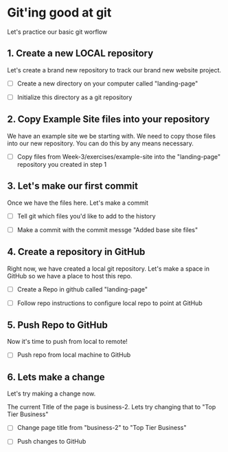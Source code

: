 # Git'ing good at git

Let's practice our basic git worflow

## 1. Create a new LOCAL repository
Let's create a brand new repository to track our brand new website project. 

- [ ] Create a new directory on your computer called "landing-page"

- [ ] Initialize this directory as a git repository

## 2. Copy Example Site files into your repository

We have an example site we be starting with. We need to copy those files into our new repository. You can do this by any means necessary.

- [ ] Copy files from Week-3/exercises/example-site into the "landing-page" repository you created in step 1

## 3. Let's make our first commit

Once we have the files here. Let's make a commit

- [ ] Tell git which files you'd like to add to the history

- [ ] Make a commit with the commit messge "Added base site files"

## 4. Create a repository in GitHub

Right now, we have created a local git repository. Let's make a space in GitHub so we have a place to host this repo.

- [ ] Create a Repo in github called "landing-page"

- [ ] Follow repo instructions to configure local repo to point at GitHub

## 5. Push Repo to GitHub

Now it's time to push from local to remote! 

- [ ] Push repo from local machine to GitHub

## 6. Lets make a change

Let's try making a change now.

The current Title of the page is business-2. Lets try changing that to "Top Tier Business"

- [ ] Change page title from "business-2" to "Top Tier Business"

- [ ] Push changes to GitHub